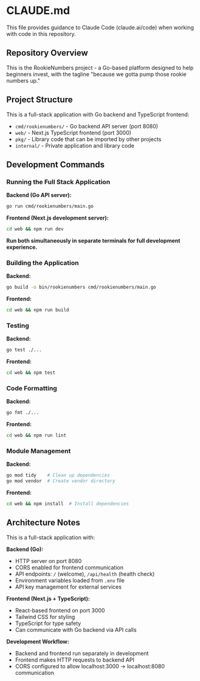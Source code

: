 # CLAUDE.md

This file provides guidance to Claude Code (claude.ai/code) when working with code in this repository.

## Repository Overview

This is the RookieNumbers project - a Go-based platform designed to help beginners invest, with the tagline "because we gotta pump those rookie numbers up."

## Project Structure

This is a full-stack application with Go backend and TypeScript frontend:

- `cmd/rookienumbers/` - Go backend API server (port 8080)
- `web/` - Next.js TypeScript frontend (port 3000)
- `pkg/` - Library code that can be imported by other projects
- `internal/` - Private application and library code

## Development Commands

### Running the Full Stack Application

**Backend (Go API server):**
```bash
go run cmd/rookienumbers/main.go
```

**Frontend (Next.js development server):**
```bash
cd web && npm run dev
```

**Run both simultaneously in separate terminals for full development experience.**

### Building the Application

**Backend:**
```bash
go build -o bin/rookienumbers cmd/rookienumbers/main.go
```

**Frontend:**
```bash
cd web && npm run build
```

### Testing

**Backend:**
```bash
go test ./...
```

**Frontend:**
```bash
cd web && npm test
```

### Code Formatting

**Backend:**
```bash
go fmt ./...
```

**Frontend:**
```bash
cd web && npm run lint
```

### Module Management

**Backend:**
```bash
go mod tidy    # Clean up dependencies
go mod vendor  # Create vendor directory
```

**Frontend:**
```bash
cd web && npm install  # Install dependencies
```

## Architecture Notes

This is a full-stack application with:

**Backend (Go):**
- HTTP server on port 8080
- CORS enabled for frontend communication
- API endpoints: `/` (welcome), `/api/health` (health check)
- Environment variables loaded from `.env` file
- API key management for external services

**Frontend (Next.js + TypeScript):**
- React-based frontend on port 3000
- Tailwind CSS for styling
- TypeScript for type safety
- Can communicate with Go backend via API calls

**Development Workflow:**
- Backend and frontend run separately in development
- Frontend makes HTTP requests to backend API
- CORS configured to allow localhost:3000 → localhost:8080 communication